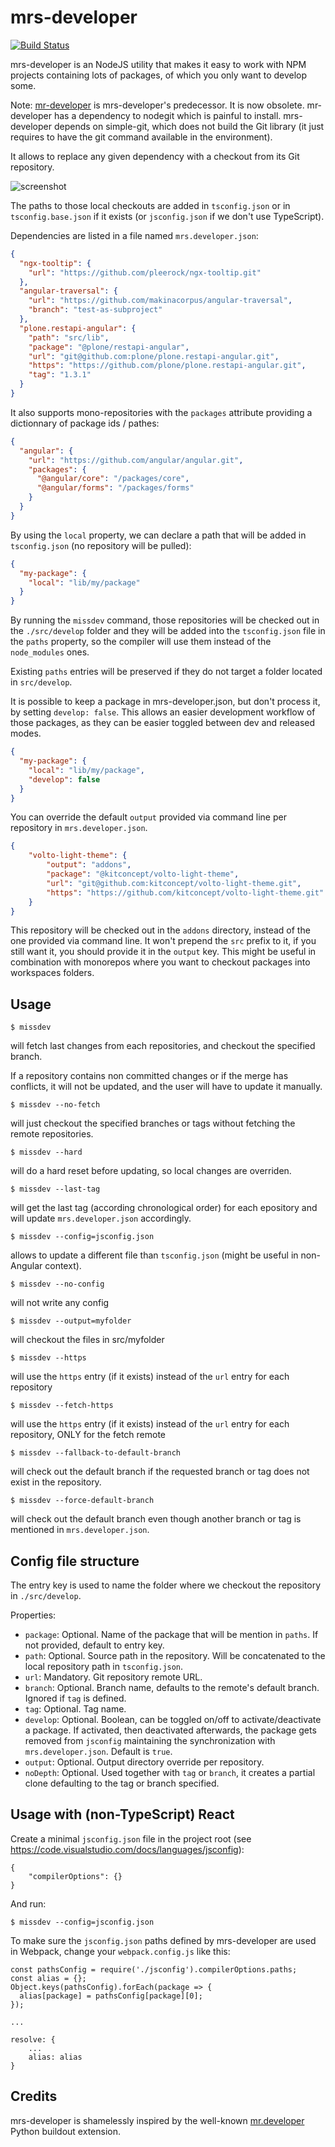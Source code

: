 # mrs-developer

[![Build Status](https://travis-ci.com/collective/mrs-developer.svg?branch=master)](https://travis-ci.com/collective/mrs-developer)

mrs-developer is an NodeJS utility that makes it easy to work with NPM projects containing lots of packages, of which you only want to develop some.

Note: [mr-developer](https://github.com/collective/mr-developer) is mrs-developer's predecessor. It is now obsolete. mr-developer has a dependency to nodegit which is painful to install. mrs-developer depends on simple-git, which does not build the Git library (it just requires to have the git command available in the environment).

It allows to replace any given dependency with a checkout from its Git repository.

![screenshot](https://raw.githubusercontent.com/collective/mrs-developer/master/docs/mrs-developer.jpeg 'Console screenshot')

The paths to those local checkouts are added in `tsconfig.json` or in `tsconfig.base.json` if it exists (or `jsconfig.json` if we don't use TypeScript).

Dependencies are listed in a file named `mrs.developer.json`:

```json
{
  "ngx-tooltip": {
    "url": "https://github.com/pleerock/ngx-tooltip.git"
  },
  "angular-traversal": {
    "url": "https://github.com/makinacorpus/angular-traversal",
    "branch": "test-as-subproject"
  },
  "plone.restapi-angular": {
    "path": "src/lib",
    "package": "@plone/restapi-angular",
    "url": "git@github.com:plone/plone.restapi-angular.git",
    "https": "https://github.com/plone/plone.restapi-angular.git",
    "tag": "1.3.1"
  }
}
```

It also supports mono-repositories with the `packages` attribute providing a dictionnary of package ids / pathes:

```json
{
  "angular": {
    "url": "https://github.com/angular/angular.git",
    "packages": {
      "@angular/core": "/packages/core",
      "@angular/forms": "/packages/forms"
    }
  }
}
```

By using the `local` property, we can declare a path that will be added in `tsconfig.json` (no repository will be pulled):

```json
{
  "my-package": {
    "local": "lib/my/package"
  }
}
```

By running the `missdev` command, those repositories will be checked out in the `./src/develop` folder and they will be added into the `tsconfig.json` file in the `paths` property, so the compiler will use them instead of the `node_modules` ones.

Existing `paths` entries will be preserved if they do not target a folder located in `src/develop`.

It is possible to keep a package in mrs-developer.json, but don't process it, by setting `develop: false`. This allows an easier development workflow of those packages, as they can be easier toggled between dev and released modes.

```json
{
  "my-package": {
    "local": "lib/my/package",
    "develop": false
  }
}
```

You can override the default `output` provided via command line per repository in `mrs.developer.json`.

```json
{
	"volto-light-theme": {
		"output": "addons",
		"package": "@kitconcept/volto-light-theme",
		"url": "git@github.com:kitconcept/volto-light-theme.git",
		"https": "https://github.com/kitconcept/volto-light-theme.git"
	}
}
```

This repository will be checked out in the `addons` directory, instead of the one provided via command line. It won't prepend the `src` prefix to it, if you still want it, you should provide it in the `output` key. This might be useful in combination with monorepos where you want to checkout packages into workspaces folders.

## Usage

```
$ missdev
```

will fetch last changes from each repositories, and checkout the specified branch.

If a repository contains non committed changes or if the merge has conflicts, it will not be updated, and the user will have to update it manually.

```
$ missdev --no-fetch
```

will just checkout the specified branches or tags without fetching the remote repositories.

```
$ missdev --hard
```

will do a hard reset before updating, so local changes are overriden.

```
$ missdev --last-tag
```

will get the last tag (according chronological order) for each epository and will update `mrs.developer.json` accordingly.

```
$ missdev --config=jsconfig.json
```

allows to update a different file than `tsconfig.json` (might be useful in non-Angular context).

```
$ missdev --no-config
```

will not write any config

```
$ missdev --output=myfolder
```

will checkout the files in src/myfolder

```
$ missdev --https
```

will use the `https` entry (if it exists) instead of the `url` entry for each repository

```
$ missdev --fetch-https
```

will use the `https` entry (if it exists) instead of the `url` entry for each repository, ONLY for the fetch remote

```
$ missdev --fallback-to-default-branch
```

will check out the default branch if the requested branch or tag does not exist in the repository.

```
$ missdev --force-default-branch
```

will check out the default branch even though another branch or tag is mentioned in `mrs.developer.json`.

## Config file structure

The entry key is used to name the folder where we checkout the repository in `./src/develop`.

Properties:

- `package`: Optional. Name of the package that will be mention in `paths`. If not provided, default to entry key.
- `path`: Optional. Source path in the repository. Will be concatenated to the local repository path in `tsconfig.json`.
- `url`: Mandatory. Git repository remote URL.
- `branch`: Optional. Branch name, defaults to the remote's default branch. Ignored if `tag` is defined.
- `tag`: Optional. Tag name.
- `develop`: Optional. Boolean, can be toggled on/off to activate/deactivate a package. If activated, then deactivated afterwards, the package gets removed from `jsconfig` maintaining the synchronization with `mrs.developer.json`. Default is `true`.
- `output`: Optional. Output directory override per repository.
- `noDepth`: Optional. Used together with `tag` or `branch`, it creates a partial clone defaulting to the tag or branch specified.

## Usage with (non-TypeScript) React

Create a minimal `jsconfig.json` file in the project root (see https://code.visualstudio.com/docs/languages/jsconfig):

```
{
    "compilerOptions": {}
}
```

And run:

```
$ missdev --config=jsconfig.json
```

To make sure the `jsconfig.json` paths defined by mrs-developer are used in Webpack, change your `webpack.config.js` like this:

```
const pathsConfig = require('./jsconfig').compilerOptions.paths;
const alias = {};
Object.keys(pathsConfig).forEach(package => {
  alias[package] = pathsConfig[package][0];
});

...

resolve: {
    ...
    alias: alias
}
```

## Credits

mrs-developer is shamelessly inspired by the well-known [mr.developer](https://pypi.python.org/pypi/mr.developer) Python buildout extension.
